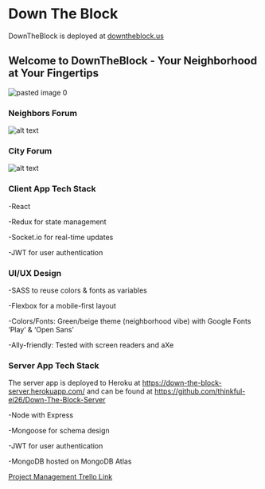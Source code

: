 # Down The Block

DownTheBlock is deployed at [downtheblock.us](https://downtheblock.us)


## Welcome to DownTheBlock - Your Neighborhood at Your Fingertips
![pasted image 0](https://user-images.githubusercontent.com/43651736/53673209-6f57a100-3c43-11e9-8926-d7a35b3517d1.png)

### Neighbors Forum
![alt text](https://github.com/thinkful-ei26/Down-The-Block-Client/blob/dev/public/screenshot.png "Sims")

### City Forum
![alt text](https://github.com/thinkful-ei26/Down-The-Block-Client/blob/dev/public/screenshot2.png "Sims")

### Client App Tech Stack
-React

-Redux for state management

-Socket.io for real-time updates

-JWT for user authentication

### UI/UX Design
-SASS  to reuse colors & fonts as variables

-Flexbox for a mobile-first layout

-Colors/Fonts: Green/beige theme (neighborhood vibe) with Google Fonts ‘Play’ & ‘Open Sans’

-Ally-friendly: Tested with screen readers and aXe

### Server App Tech Stack

The server app is deployed to Heroku at https://down-the-block-server.herokuapp.com/ and can be found at https://github.com/thinkful-ei26/Down-The-Block-Server

-Node with Express

-Mongoose for schema design

-JWT for user authentication

-MongoDB hosted on MongoDB Atlas

[Project Management Trello Link](https://trello.com/b/hPCzbOTZ/neighborhood-watch "trello")

